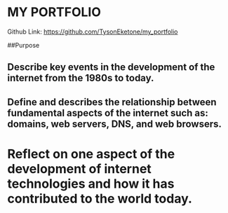 # MY PORTFOLIO

Github Link: https://github.com/TysonEketone/my_portfolio

##Purpose

## Describe key events in the development of the internet from the 1980s to today.


## Define and describes the relationship between fundamental aspects of the internet such as: domains, web servers, DNS, and web browsers.


# Reflect on one aspect of the development of internet technologies and how it has contributed to the world today.